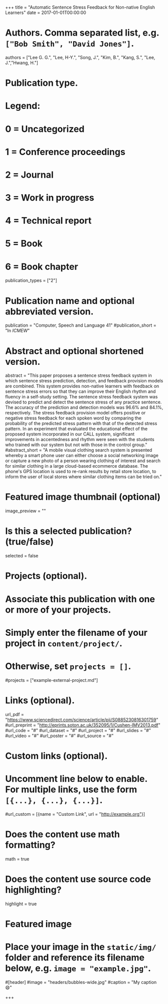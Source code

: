 +++
title = "Automatic Sentence Stress Feedback for Non-native English Learners"
date = 2017-01-01T00:00:00

# Authors. Comma separated list, e.g. `["Bob Smith", "David Jones"]`.
authors = ["Lee G. G.", "Lee, H-Y.", "Song, J.", "Kim, B.", "Kang, S.", "Lee, J.","Hwang, H."]

# Publication type.
# Legend:
# 0 = Uncategorized
# 1 = Conference proceedings
# 2 = Journal
# 3 = Work in progress
# 4 = Technical report
# 5 = Book
# 6 = Book chapter
publication_types = ["2"]

# Publication name and optional abbreviated version.
publication = "Computer, Speech and Language 41"
#publication_short = "In *ICMEW*"

# Abstract and optional shortened version.
abstract = "This paper proposes a sentence stress feedback system in which sentence stress prediction, detection, and feedback provision models are combined. This system provides non-native learners with feedback on sentence stress errors so that they can improve their English rhythm and fluency in a self-study setting. The sentence stress feedback system was devised to predict and detect the sentence stress of any practice sentence. The accuracy of the prediction and detection models was 96.6% and 84.1%, respectively. The stress feedback provision model offers positive or negative stress feedback for each spoken word by comparing the probability of the predicted stress pattern with that of the detected stress pattern. In an experiment that evaluated the educational effect of the proposed system incorporated in our CALL system, significant improvements in accentedness and rhythm were seen with the students who trained with our system but not with those in the control group."
#abstract_short = "A mobile visual clothing search system is presented whereby a smart phone user can either choose a social networking image or capture a new photo of a person wearing clothing of interest and search for similar clothing in a large cloud-based ecommerce database. The phone's GPS location is used to re-rank results by retail store location, to inform the user of local stores where similar clothing items can be tried on."

# Featured image thumbnail (optional)
image_preview = ""

# Is this a selected publication? (true/false)
selected = false

# Projects (optional).
#   Associate this publication with one or more of your projects.
#   Simply enter the filename of your project in `content/project/`.
#   Otherwise, set `projects = []`.
#projects = ["example-external-project.md"]

# Links (optional).
url_pdf = "https://www.sciencedirect.com/science/article/pii/S0885230816301759"
#url_preprint = "http://eprints.soton.ac.uk/352095/1/Cushen-IMV2013.pdf"
#url_code = "#"
#url_dataset = "#"
#url_project = "#"
#url_slides = "#"
#url_video = "#"
#url_poster = "#"
#url_source = "#"

# Custom links (optional).
#   Uncomment line below to enable. For multiple links, use the form `[{...}, {...}, {...}]`.
#url_custom = [{name = "Custom Link", url = "http://example.org"}]

# Does the content use math formatting?
math = true

# Does the content use source code highlighting?
highlight = true

# Featured image
# Place your image in the `static/img/` folder and reference its filename below, e.g. `image = "example.jpg"`.
#[header]
#image = "headers/bubbles-wide.jpg"
#caption = "My caption :smile:"

+++
